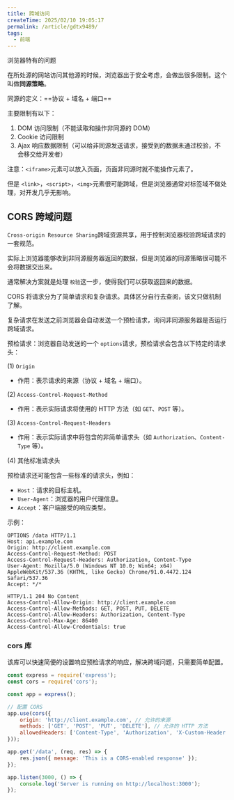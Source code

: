 ```yaml
---
title: 跨域访问
createTime: 2025/02/10 19:05:17
permalink: /article/gdtx9489/
tags:
  - 前端
---
```

浏览器特有的问题

在所处源的网站访问其他源的时候，浏览器出于安全考虑，会做出很多限制。这个叫做**同源策略**。

同源的定义：==协议 + 域名 + 端口==

主要限制有以下：

1. DOM 访问限制（不能读取和操作非同源的 DOM）
2. Cookie 访问限制
3. Ajax 响应数据限制（可以给非同源发送请求，接受到的数据未通过校验，不会移交给开发者）



注意：`<iframe>`元素可以放入页面，页面非同源时就不能操作元素了。

但是 `<link>`，`<script>`，`<img>`元素很可能跨域，但是浏览器通常对标签域不做处理，对开发几乎无影响。



## CORS 跨域问题

`Cross-origin Resource Sharing`跨域资源共享，用于控制浏览器校验跨域请求的一套规范。

实际上浏览器能够收到非同源服务器返回的数据，但是浏览器的同源策略很可能不会将数据交出来。

通常解决方案就是处理 ` 校验 `这一步，使得我们可以获取返回来的数据。

CORS 将请求分为了简单请求和复杂请求。具体区分自行去查阅，该文只做机制了解。

复杂请求在发送之前浏览器会自动发送一个预检请求，询问非同源服务器是否运行跨域请求。

预检请求：浏览器自动发送的一个 `options`请求，预检请求会包含以下特定的请求头：

(1) `Origin`

+ 作用：表示请求的来源（协议 + 域名 + 端口）。

(2) `Access-Control-Request-Method`

+ 作用：表示实际请求将使用的 HTTP 方法（如 `GET`、`POST` 等）。

(3) `Access-Control-Request-Headers`

+ 作用：表示实际请求中将包含的非简单请求头（如 `Authorization`、`Content-Type` 等）。

(4) 其他标准请求头

预检请求还可能包含一些标准的请求头，例如：

+ `Host`：请求的目标主机。
+ `User-Agent`：浏览器的用户代理信息。
+ `Accept`：客户端接受的响应类型。



示例：

```http
OPTIONS /data HTTP/1.1
Host: api.example.com
Origin: http://client.example.com
Access-Control-Request-Method: POST
Access-Control-Request-Headers: Authorization, Content-Type
User-Agent: Mozilla/5.0 (Windows NT 10.0; Win64; x64) AppleWebKit/537.36 (KHTML, like Gecko) Chrome/91.0.4472.124 Safari/537.36
Accept: */*
```

```http
HTTP/1.1 204 No Content
Access-Control-Allow-Origin: http://client.example.com
Access-Control-Allow-Methods: GET, POST, PUT, DELETE
Access-Control-Allow-Headers: Authorization, Content-Type
Access-Control-Max-Age: 86400
Access-Control-Allow-Credentials: true
```

### cors 库
该库可以快速简便的设置响应预检请求的响应，解决跨域问题，只需要简单配置。

```javascript
const express = require('express');
const cors = require('cors');

const app = express();

// 配置 CORS
app.use(cors({
    origin: 'http://client.example.com', // 允许的来源
    methods: ['GET', 'POST', 'PUT', 'DELETE'], // 允许的 HTTP 方法
    allowedHeaders: ['Content-Type', 'Authorization', 'X-Custom-Header'], // 允许的请求头
}));

app.get('/data', (req, res) => {
    res.json({ message: 'This is a CORS-enabled response' });
});

app.listen(3000, () => {
    console.log('Server is running on http://localhost:3000');
});
```




